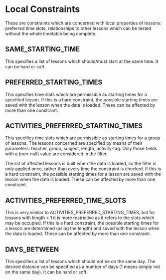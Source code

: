 # Local Constraints

These are constraints which are concerned with local properties of lessons: preferred time slots, relationships to other lessons which can be tested without the whole timetable being complete.

## SAME_STARTING_TIME

This specifies a list of lessons which should/must start at the same time. It can be hard or soft.

## PREFERRED_STARTING_TIMES

This specifies time slots which are permissible as starting times for a specified lesson. If this is a hard constraint, the possible starting times are saved with the lesson when the data is loaded. These can be affected by more than one constraint.

## ACTIVITIES_PREFERRED_STARTING_TIMES

This specifies time slots which are permissible as starting times for a group of lessons. The lessons concerned are specified by means of their parameters: teacher, group, subject, length, activity-tag. Only those fields with a (non-null) value are considered in the filter.

The list of affected lessons is built when the data is loaded, so the filter is only applied once, rather than every time the constraint is checked. If this is a hard constraint, the possible starting times for a lesson are saved with the lesson when the data is loaded. These can be affected by more than one constraint.

## ACTIVITIES_PREFERRED_TIME_SLOTS

This is very similar to ACTIVITIES_PREFERRED_STARTING_TIMES, but  for lessons with length > 1 it is more restrictive as it refers to the slots which may be occupied. If this is a hard constraint, the possible starting times for a lesson are determined (using the length) and saved with the lesson when the data is loaded. These can be affected by more than one constraint.

## DAYS_BETWEEN

This specifies a list of lessons which should not be on the same day. The desired distance can be specified as a number of days (1 means simply not on the same day). It can be hard or soft.